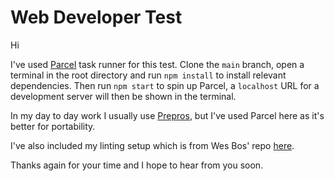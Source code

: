 # Web Developer Test

Hi

 I've used [Parcel](https://parceljs.org/) task runner for this test. Clone the `main` branch, open a terminal in the root directory and run `npm install` to install relevant dependencies. Then run `npm start` to spin up Parcel, a `localhost` URL for a development server will then be shown in the terminal.

In my day to day work I usually use [Prepros](https://prepros.io/), but I've used Parcel here as it's better for portability.

I've also included my linting setup which is from Wes Bos' repo [here](https://github.com/wesbos/eslint-config-wesbos).

Thanks again for your time and I hope to hear from you soon.
